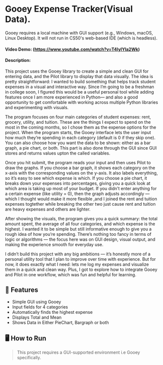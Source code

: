 # Gooey Expense Tracker(Visual Data).
 Gooey requires a local machine with GUI support (e.g., Windows, macOS, Linux Desktop).
It will not run in CS50's web-based IDE (which is headless).

#### Video Demo: (https://www.youtube.com/watch?v=T4IylYla2Wk)
#### Description:
This project uses the Gooey library to create a simple and clean GUI for entering data, and the Pilot library to display that data visually. The idea is pretty straightforward: I wanted to build something that helps track student expenses in a visual and interactive way. Since I’m going to be a freshman in college soon, I figured this would be a useful personal tool while adding features once I am more experienced in Python— and also a good opportunity to get comfortable with working across multiple Python libraries and experimenting with visuals.

The program focuses on four main categories of student expenses: rent, grocery, utility, and tuition. These are the things I expect to spend on the most in the coming months, so I chose them as the expense options for the project. When the program starts, the Gooey interface lets the user input how much they’re spending in each category (default is 0 if they skip one). You can also choose how you want the data to be shown: either as a bar graph, a pie chart, or both. This part is also done through the GUI since GUI stores and returns values upton the called variables.

Once you hit submit, the program reads your input and then uses Pilot to draw the graphs. If you choose a bar graph, it shows each category on the x-axis with the corresponding values on the y-axis. It also labels everything, so it’s easy to see which expense is which. If you choose a pie chart, it breaks down your expenses into percentages, giving you a quick look at which area is taking up most of your budget. If you didn’t enter anything for a certain expense (like utility = 0), then the graph adjusts accordingly — which I thought would make it more flexible ,and I joined the rent and tuition expenses togtether while breaking the other two just cause rent and tuition are heavy expenses and others are lighter.

After showing the visuals, the program gives you a quick summary: the total amount spent, the average of all four categories, and which expense is the highest. I wanted it to be simple but still informative enough to give you a rough idea of how you’re spending. There’s nothing too fancy in terms of logic or algorithms — the focus here was on GUI design, visual output, and making the experience smooth for everyday use.

I didn’t build this project with any big ambitions — it’s honestly more of a personal utility tool that I plan to improve over time with experience. But for now, it does exactly what I need: lets me log my expenses and visualize them in a quick and clean way. Plus, I got to explore how to integrate Gooey and Pilot in one workflow, which was fun and helpful for learning.


## 🚀 Features

- Simple GUI using Gooey
- Input fields for 4 categories
- Automatically finds the highest expense
- Displays Total and Mean
- Shows Data in Either PieChart, Bargraph or both

## 🖥️ How to Run
>This project requires a GUI-supported environment i.e Gooey specifically.



